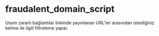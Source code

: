 # fraudalent_domain_script
Usom zararlı bağlantılar linkinde yayınlanan URL'ler arasından istediğiniz kelime ile ilgili filtreleme yapar.
